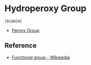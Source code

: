 # Hydroperoxy Group

````smiles
[R]OO[H]
````

* [Peroxy Group](Peroxy%20Group.md)

## Reference

* [Functional group - Wikipedia](https://en.wikipedia.org/wiki/Functional_group)
